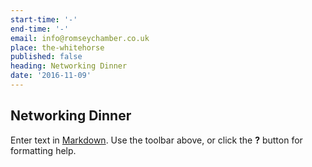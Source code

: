 ```yaml
---
start-time: '-'
end-time: '-'
email: info@romseychamber.co.uk
place: the-whitehorse
published: false
heading: Networking Dinner
date: '2016-11-09'
---
```

## Networking Dinner

Enter text in [Markdown](http://daringfireball.net/projects/markdown/). Use the toolbar above, or click the **?** button for formatting help.
